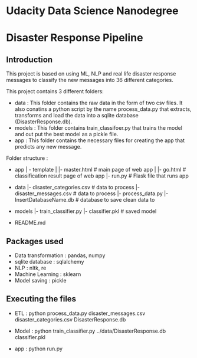 # Udacity Data Science Nanodegree

# Disaster Response Pipeline

## Introduction

This project is based on using ML, NLP and real life disaster response messages to classify the new messages into 36 different categories. </br>

This project contains 3 different folders:
- data : This folder contains the raw data in the form of two csv files. It also conatins a python script by the name process_data.py that extracts, transforms and load the data into a sqlite database (DisasterResponse.db).
- models : This folder contains train_classifoer.py that trains the model and out put the best model as a pickle file.
- app : This folder contains the necessary files for creating the app that predicts any new message.

Folder structure : 

- app
| - template
| |- master.html  # main page of web app
| |- go.html  # classification result page of web app
|- run.py  # Flask file that runs app

- data
|- disaster_categories.csv  # data to process 
|- disaster_messages.csv  # data to process
|- process_data.py
|- InsertDatabaseName.db   # database to save clean data to

- models
|- train_classifier.py
|- classifier.pkl  # saved model 

- README.md



## Packages used

- Data transformation : pandas, numpy
- sqlite database : sqlalchemy
- NLP : nltk, re
- Machine Learning : sklearn
- Model saving : pickle


## Executing the files

- ETL : python process_data.py disaster_messages.csv disaster_categories.csv DisasterResponse.db

- Model : python train_classifier.py ../data/DisasterResponse.db classifier.pkl

- app : python run.py
